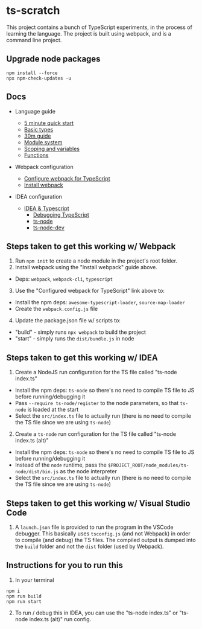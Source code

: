 # ts-scratch

This project contains a bunch of TypeScript experiments, in the process of learning the language. The project is built
using webpack, and is a command line project.

## Upgrade node packages

```shell
npm install --force
npx npm-check-updates -u
```

## Docs

- Language guide

  - [5 minute quick start](https://www.typescriptlang.org/docs/handbook/typescript-in-5-minutes.html)
  - [Basic types](https://www.typescriptlang.org/docs/handbook/basic-types.html)
  - [30m guide](https://www.typescriptlang.org/docs/handbook/intro.html)
  - [Module system](https://www.typescriptlang.org/docs/handbook/modules.html)
  - [Scoping and variables](https://www.typescriptlang.org/docs/handbook/variable-declarations.html)
  - [Functions](https://www.typescriptlang.org/docs/handbook/functions.html)

- Webpack configuration

  - [Configure webpack for TypeScript](https://www.typescriptlang.org/docs/handbook/migrating-from-javascript.html)
  - [Install webpack](https://webpack.js.org/guides/getting-started/)

- IDEA configuration
  - [IDEA & Typescript](https://www.jetbrains.com/help/idea/typescript-support.html)
    - [Debugging TypeScript](https://www.jetbrains.com/help/idea/running-and-debugging-typescript.html)
    - [ts-node](https://github.com/TypeStrong/ts-node)
    - [ts-node-dev](https://github.com/whitecolor/ts-node-dev)

## Steps taken to get this working w/ Webpack

1. Run `npm init` to create a node module in the project's root folder.
2. Install webpack using the "Install webpack" guide above.

- Deps: `webpack`, `webpack-cli`, `typescript`

3. Use the "Configured webpack for TypeScript" link above to:

- Install the npm deps: `awesome-typescript-loader`, `source-map-loader`
- Create the `webpack.config.js` file

4. Update the package.json file w/ scripts to:

- "build" - simply runs `npx webpack` to build the project
- "start" - simply runs the `dist/bundle.js` in node

## Steps taken to get this working w/ IDEA

1. Create a NodeJS run configuration for the TS file called "ts-node index.ts"

- Install the npm deps: `ts-node` so there's no need to compile TS file to JS before running/debugging it
- Pass `--require ts-node/register` to the node parameters, so that `ts-node` is loaded at the start
- Select the `src/index.ts` file to actually run (there is no need to compile the TS file since we are using `ts-node`)

2. Create a `ts-node` run configuration for the TS file called "ts-node index.ts (alt)"

- Install the npm deps: `ts-node` so there's no need to compile TS file to JS before running/debugging it
- Instead of the `node` runtime, pass the `$PROJECT_ROOT/node_modules/ts-node/dist/bin.js` as the node interpreter
- Select the `src/index.ts` file to actually run (there is no need to compile the TS file since we are using `ts-node`)

## Steps taken to get this working w/ Visual Studio Code

1. A `launch.json` file is provided to run the program in the VSCode debugger. This basically uses `tsconfig.js` (and
   not Webpack) in order to compile (and debug) the TS files. The compiled output is dumped into the `build` folder and
   not the `dist` folder (used by Webpack).

## Instructions for you to run this

1. In your terminal

```
npm i
npm run build
npm run start
```

2. To run / debug this in IDEA, you can use the "ts-node index.ts" or "ts-node index.ts (alt)" run config.
